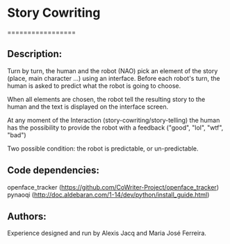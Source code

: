 # Story Cowriting
=================

## Description:

Turn by turn, the human and the robot (NAO) pick an element of the story (place, main character ...) using an interface. Before each robot's turn, the human is asked to predict what the robot is going to choose.

When all elements are chosen, the robot tell the resulting story to the human and the text is displayed on the interface screen.

At any moment of the Interaction (story-cowriting/story-telling) the human has the possibility to provide the robot with a feedback ("good", "lol", "wtf", "bad")

Two possible condition: the robot is predictable, or un-predictable.

## Code dependencies: 

openface_tracker (https://github.com/CoWriter-Project/openface_tracker) 
pynaoqi (http://doc.aldebaran.com/1-14/dev/python/install_guide.html)

## Authors:

Experience designed and run by Alexis Jacq and Maria José Ferreira.

